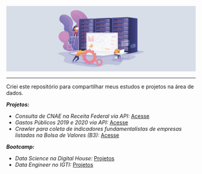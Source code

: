 ![img](https://github.com/arthurtavari/arthurtavari/blob/master/img/layout.jpg)
_________________
Criei este repositório para compartilhar meus estudos e projetos na área de dados. 

***Projetos:***

* *Consulta de CNAE na Receita Federal via API:* [Acesse](https://github.com/arthurtavari/api_receitaws)
* *Gastos Públicos 2019 e 2020 via API:* [Acesse](https://github.com/arthurtavari/gastos_publicos)
* *Crawler para coleta de indicadores fundamentalistas de empresas listadas na Bolsa de Valores (B3):* [Acesse](https://github.com/arthurtavari/ETL_crawler_fundamentalistas_B3)

***Bootcamp:***  
* *Data Science na Digital House:* [Projetos](https://github.com/arthurtavari/digital_house_data_science)
* *Data Engineer no IGTI:* [Projetos](https://github.com/arthurtavari)
